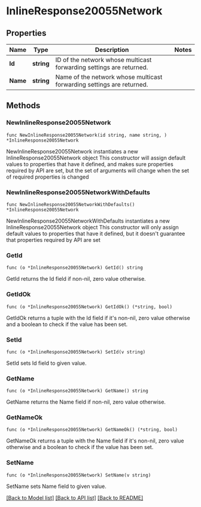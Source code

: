 # InlineResponse20055Network

## Properties

Name | Type | Description | Notes
------------ | ------------- | ------------- | -------------
**Id** | **string** | ID of the network whose multicast forwarding settings are returned. | 
**Name** | **string** | Name of the network whose multicast forwarding settings are returned. | 

## Methods

### NewInlineResponse20055Network

`func NewInlineResponse20055Network(id string, name string, ) *InlineResponse20055Network`

NewInlineResponse20055Network instantiates a new InlineResponse20055Network object
This constructor will assign default values to properties that have it defined,
and makes sure properties required by API are set, but the set of arguments
will change when the set of required properties is changed

### NewInlineResponse20055NetworkWithDefaults

`func NewInlineResponse20055NetworkWithDefaults() *InlineResponse20055Network`

NewInlineResponse20055NetworkWithDefaults instantiates a new InlineResponse20055Network object
This constructor will only assign default values to properties that have it defined,
but it doesn't guarantee that properties required by API are set

### GetId

`func (o *InlineResponse20055Network) GetId() string`

GetId returns the Id field if non-nil, zero value otherwise.

### GetIdOk

`func (o *InlineResponse20055Network) GetIdOk() (*string, bool)`

GetIdOk returns a tuple with the Id field if it's non-nil, zero value otherwise
and a boolean to check if the value has been set.

### SetId

`func (o *InlineResponse20055Network) SetId(v string)`

SetId sets Id field to given value.


### GetName

`func (o *InlineResponse20055Network) GetName() string`

GetName returns the Name field if non-nil, zero value otherwise.

### GetNameOk

`func (o *InlineResponse20055Network) GetNameOk() (*string, bool)`

GetNameOk returns a tuple with the Name field if it's non-nil, zero value otherwise
and a boolean to check if the value has been set.

### SetName

`func (o *InlineResponse20055Network) SetName(v string)`

SetName sets Name field to given value.



[[Back to Model list]](../README.md#documentation-for-models) [[Back to API list]](../README.md#documentation-for-api-endpoints) [[Back to README]](../README.md)


